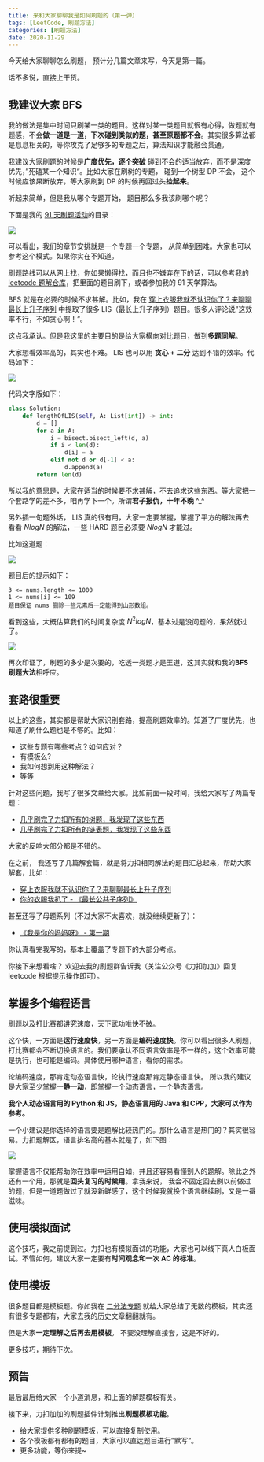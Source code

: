 ```yaml
---
title: 来和大家聊聊我是如何刷题的（第一弹）
tags: [LeetCode, 刷题方法]
categories: [刷题方法]
date: 2020-11-29
---
```


今天给大家聊聊怎么刷题， 预计分几篇文章来写，今天是第一篇。

话不多说，直接上干货。

<!-- more -->

## 我建议大家 BFS

我的做法是集中时间只刷某一类的题目。这样对某一类题目就很有心得，做题就有题感，不会**做一道是一道，下次碰到类似的题，甚至原题都不会**。其实很多算法都是息息相关的，等你攻克了足够多的专题之后，算法知识才能融会贯通。

我建议大家刷题的时候是**广度优先，逐个突破** 碰到不会的适当放弃，而不是深度优先，”死磕某一个知识“。比如大家在刷树的专题， 碰到一个树型 DP 不会， 这个时候应该果断放弃，等大家刷到 DP 的时候再回过头**捡起来**。

听起来简单，但是我从哪个专题开始， 题目那么多我该刷哪个呢？

下面是我的 [91 天刷题活动](https://lucifer.ren/blog/2020/10/19/91-algo-2/ "91 天刷题活动")的目录：

![](https://tva1.sinaimg.cn/large/0081Kckwly1gl6ao1gkvvj30ju0qttbi.jpg)

可以看出，我们的章节安排就是一个专题一个专题， 从简单到困难。大家也可以参考这个模式。如果你实在不知道。

刷题路线可以从网上找，你如果懒得找，而且也不嫌弃在下的话，可以参考我的 [leetcode 题解仓库](https://github.com/azl397985856/leetcode "leetcode 题解仓库")，把里面的题目刷下，或者参加我的 91 天学算法。

BFS 就是在必要的时候不求甚解。比如，我在 [穿上衣服我就不认识你了？来聊聊最长上升子序列](https://lucifer.ren/blog/2020/06/20/LIS/ "穿上衣服我就不认识你了？来聊聊最长上升子序列") 中提取了很多 LIS（最长上升子序列）题目。很多人评论说”这效率不行，不如贪心啊！“。

这点我承认。但是我这里的主要目的是给大家横向对比题目，做到**多题同解**。

大家想看效率高的，其实也不难。 LIS 也可以用 **贪心 + 二分** 达到不错的效率。代码如下：

![](https://tva1.sinaimg.cn/large/0081Kckwly1gl6ajh887vj31zc0gmae6.jpg)

代码文字版如下：

```py
class Solution:
    def lengthOfLIS(self, A: List[int]) -> int:
        d = []
        for a in A:
            i = bisect.bisect_left(d, a)
            if i < len(d):
                d[i] = a
            elif not d or d[-1] < a:
                d.append(a)
        return len(d)
```

所以我的意思是，大家在适当的时候要不求甚解，不去追求这些东西。等大家把一个套路学的差不多，咱再学下一个。所谓**君子报仇，十年不晚** ^\_^

另外插一句题外话， LIS 真的很有用，大家一定要掌握，掌握了平方的解法再去看看 $NlogN$ 的解法，一些 HARD 题目必须要 $NlogN$ 才能过。

比如这道题：

![](https://tva1.sinaimg.cn/large/0081Kckwly1gl6bekjygsj30oq19kwj0.jpg)

题目后的提示如下：

```
3 <= nums.length <= 1000
1 <= nums[i] <= 109
题目保证 nums 删除一些元素后一定能得到山形数组。
```

看到这些，大概估算我们的时间复杂度 $N^2logN$，基本过是没问题的，果然就过了。

![](https://tva1.sinaimg.cn/large/0081Kckwly1gl6bduc9p3j31xu0p0tfa.jpg)

再次印证了，刷题的多少是次要的，吃透一类题才是王道，这其实就和我的**BFS 刷题大法**相呼应。

## 套路很重要

以上的这些，其实都是帮助大家识别套路，提高刷题效率的。知道了广度优先，也知道了刷什么题也是不够的。比如：

- 这些专题有哪些考点？如何应对？
- 有模板么?
- 我如何想到用这种解法？
- 等等

针对这些问题，我写了很多文章给大家。比如前面一段时间，我给大家写了两篇专题：

- [几乎刷完了力扣所有的树题，我发现了这些东西](https://lucifer.ren/blog/2020/11/23/tree/ "几乎刷完了力扣所有的树题，我发现了这些东西")
- [几乎刷完了力扣所有的链表题，我发现了这些东西](https://lucifer.ren/blog/2020/11/08/linked-list/ "几乎刷完了力扣所有的链表题，我发现了这些东西")

大家的反响大部分都是不错的。

在之前， 我还写了几篇解套篇，就是将力扣相同解法的题目汇总起来，帮助大家解套，比如：

- [穿上衣服我就不认识你了？来聊聊最长上升子序列](https://lucifer.ren/blog/2020/06/20/LIS/ "穿上衣服我就不认识你了？来聊聊最长上升子序列")
- [你的衣服我扒了 - 《最长公共子序列》](https://lucifer.ren/blog/2020/07/01/LCS/ "你的衣服我扒了 - 《最长公共子序列》")

甚至还写了母题系列（不过大家不太喜欢，就没继续更新了）：

- [《我是你的妈妈呀》 - 第一期](https://lucifer.ren/blog/2020/08/03/mother-01/ "《我是你的妈妈呀》 - 第一期")

你认真看完我写的，基本上覆盖了专题下的大部分考点。

你接下来想看啥？ 欢迎去我的刷题群告诉我（关注公众号《力扣加加》回复 leetcode 根据提示操作即可）。

## 掌握多个编程语言

刷题以及打比赛都讲究速度，天下武功唯快不破。

这个快，一方面是**运行速度快**，另一方面是**编码速度快**。你可以看出很多人刷题，打比赛都会不断切换语言的。我们要承认不同语言效率是不一样的，这个效率可能是执行，也可能是编码。具体使用哪种语言，看你的需求。

论编码速度，那肯定动态语言快，论执行速度那肯定静态语言快。 所以我的建议是大家至少掌握**一静一动**，即掌握一个动态语言，一个静态语言。

**我个人动态语言用的 Python 和 JS，静态语言用的 Java 和 CPP，大家可以作为参考。**

一个小建议是你选择的语言要是题解比较热门的。那什么语言是热门的？其实很容易。力扣题解区，语言排名高的基本就是了，如下图：

![](https://tva1.sinaimg.cn/large/0081Kckwly1gl6ayc10cxj30qo0i6dic.jpg)

掌握语言不仅能帮助你在效率中运用自如，并且还容易看懂别人的题解。除此之外还有一个用，那就是**回头复习的时候用**。拿我来说， 我会不固定回去刷以前做过的题，但是一道题做过了就没新鲜感了，这个时候我就换个语言继续刷，又是一番滋味。

## 使用模拟面试

这个技巧，我之前提到过。力扣也有模拟面试的功能，大家也可以线下真人白板面试。不管如何，建议大家一定要有**时间观念和一次 AC 的标准**。

## 使用模板

很多题目都是模板题。你如我在 [二分法专题](https://github.com/azl397985856/leetcode/blob/master/91/binary-search.md "二分法专题") 就给大家总结了无数的模板，其实还有很多专题都有，大家去我的历史文章翻翻就有。

但是大家**一定理解之后再去用模板**。 不要没理解直接套，这是不好的。

更多技巧，期待下次。

## 预告

最后最后给大家一个小道消息，和上面的解题模板有关。

接下来，力扣加加的刷题插件计划推出**刷题模板功能**。

- 给大家提供多种刷题模板，可以直接复制使用。
- 各个模板都有都有的题目，大家可以直达题目进行”默写“。
- 更多功能，等你来提~
